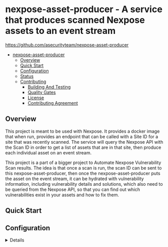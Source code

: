 <a id="markdown-nexpose-asset-producer" name="nexpose-asset-producer"></a>
# nexpose-asset-producer - A service that produces scanned Nexpose assets to an event stream

<https://github.com/asecurityteam/nexpose-asset-producer>

<!-- TOC -->

- [nexpose-asset-producer](#nexpose-asset-producer)
    - [Overview](#overview)
    - [Quick Start](#quick-start)
    - [Configuration](#configuration)
    - [Status](#status)
    - [Contributing](#contributing)
        - [Building And Testing](#building-and-testing)
        - [Quality Gates](#quality-gates)
        - [License](#license)
        - [Contributing Agreement](#contributing-agreement)

<!-- /TOC -->

<a id="markdown-overview" name="overview"></a>
## Overview
This project is meant to be used with Nexpose. It provides a docker
image that when run, provides an endpoint that can be called with a
Site ID for a site that was recently scanned. The service will query the
Nexpose API with the Scan ID in order to get a list of assets that are
in that site, then produce each individual asset on an event stream.

This project is a part of a bigger project to Automate Nexpose Vulnerability
Scan results. The idea is that once a scan is run, the scan ID can be sent
to this nexpose-asset-producer, then once the nexpose-asset-producer puts
the asset on the event stream, it can be hydrated with vulnerability
information, including vulnerability details and solutions, which also
need to be queried from the Nexpose API, so that you can find out which
 vulnerabilities exist in your assets and how to fix them.
<Links to other references or material.>

<a id="markdown-quick-start" name="quick-start"></a>
## Quick Start

<Hello world style example.>

<a id="markdown-configuration" name="configuration"></a>
## Configuration

<Details of how to actually work with the project>

### Environment Variables
Here are the environment variables that need to be set

| Name                  | Required | Description                                                                          | Example                       |
|-----------------------|:--------:|--------------------------------------------------------------------------------------|-------------------------------|
| NEXPOSE_API_HOST      |   Yes    | Scheme and host for the Nexpose instance                                             | https://nexpose.mycompany.com |
| NEXPOSE_API_USERNAME  |   Yes    | Username to access the Nexpose instance                                              | myusername                    |
| NEXPOSE_API_PASSWORD  |   Yes    | Password that corresponds to the provided username                                   | mypassword                    |
| NEXPOSE_PAGESIZE      |    No    | The number of Nexpose assets to get back at a time (default 100)                     | 100                           |
| HTTPPRODUCER_API_HOST |   Yes    | Scheme and host for the HTTP event producer (i.e., Benthos connected to SQS/Kinesis) | http://benthos:4195           |


<a id="markdown-status" name="status"></a>
## Status

This project is in incubation which means we are not yet operating this tool in production
and the interfaces are subject to change.

<a id="markdown-contributing" name="contributing"></a>
## Contributing

<a id="markdown-building-and-testing" name="building-and-testing"></a>
### Building And Testing

We publish a docker image called [SDCLI](https://github.com/asecurityteam/sdcli) that
bundles all of our build dependencies. It is used by the included Makefile to help make
building and testing a bit easier. The following actions are available through the Makefile:

-   make dep

    Install the project dependencies into a vendor directory

-   make lint

    Run our static analysis suite

-   make test

    Run unit tests and generate a coverage artifact

-   make integration

    Run integration tests and generate a coverage artifact

-   make coverage

    Report the combined coverage for unit and integration tests

-   make build

    Generate a local build of the project (if applicable)

-   make run

    Run a local instance of the project (if applicable)

-   make doc

    Generate the project code documentation and make it viewable
    locally.

<a id="markdown-quality-gates" name="quality-gates"></a>
### Quality Gates

Our build process will run the following checks before going green:

-   make lint
-   make test
-   make integration
-   make coverage (combined result must be 85% or above for the project)

Running these locally, will give early indicators of pass/fail.

<a id="markdown-license" name="license"></a>
### License

This project is licensed under Apache 2.0. See LICENSE.txt for details.

<a id="markdown-contributing-agreement" name="contributing-agreement"></a>
### Contributing Agreement

Atlassian requires signing a contributor's agreement before we can accept a
patch. If you are an individual you can fill out the
[individual CLA](https://na2.docusign.net/Member/PowerFormSigning.aspx?PowerFormId=3f94fbdc-2fbe-46ac-b14c-5d152700ae5d).
If you are contributing on behalf of your company then please fill out the
[corporate CLA](https://na2.docusign.net/Member/PowerFormSigning.aspx?PowerFormId=e1c17c66-ca4d-4aab-a953-2c231af4a20b).
